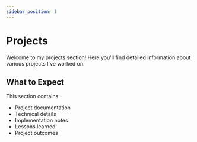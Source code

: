 ```yaml
---
sidebar_position: 1
---
```


# Projects

Welcome to my projects section! Here you'll find detailed information about various projects I've worked on.

## What to Expect

This section contains:
- Project documentation
- Technical details
- Implementation notes
- Lessons learned
- Project outcomes 